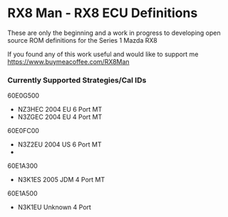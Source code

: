 # RX8 Man - RX8 ECU Definitions

These are only the beginning and a work in progress to developing open source ROM definitions for the Series 1 Mazda RX8

If you found any of this work useful and would like to support me https://www.buymeacoffee.com/RX8Man

### Currently Supported Strategies/Cal IDs

60E0G500
- NZ3HEC 2004 EU 6 Port MT
- N3ZGEC 2004 EU 4 Port MT

60E0FC00
- N3Z2EU 2004 US 6 Port MT
- 
60E1A300
- N3K1ES 2005 JDM 4 Port MT

60E1A500
- N3K1EU Unknown 4 Port

  

